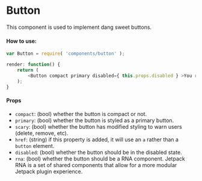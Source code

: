 Button
=========

This component is used to implement dang sweet buttons.

#### How to use:

```js
var Button = require( 'components/button' );

render: function() {
	return (
		<Button compact primary disabled={ this.props.disabled } >You rock</Button>
	);
}
```

#### Props

* `compact`: (bool) whether the button is compact or not.
* `primary`: (bool) whether the button is styled as a primary button.
* `scary`: (bool) whether the button has modified styling to warn users (delete, remove, etc).
* `href`: (string) if this property is added, it will use an `a` rather than a `button` element.
* `disabled`: (bool) whether the button should be in the disabled state.
* `rna`: (bool) whether the button should be a RNA component. Jetpack RNA is a set of shared components that allow for a more modular Jetpack plugin experience.
